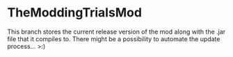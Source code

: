 # TheModdingTrialsMod
This branch stores the current release version of the mod along with the .jar file that it compiles to.
There might be a possibility to automate the update process... >:)
